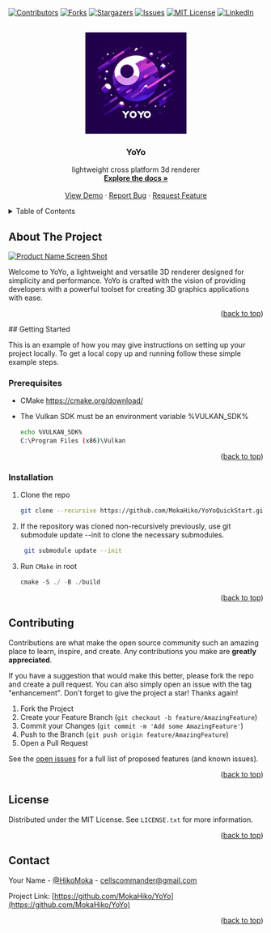 <!-- Improved compatibility of back to top link: See: https://github.com/othneildrew/Best-README-Template/pull/73 -->
<a name="readme-top"></a>
<!--
*** Thanks for checking out the Best-README-Template. If you have a suggestion
*** that would make this better, please fork the repo and create a pull request
*** or simply open an issue with the tag "enhancement".
*** Don't forget to give the project a star!
*** Thanks again! Now go create something AMAZING! :D
-->



<!-- PROJECT SHIELDS -->
<!--
*** I'm using markdown "reference style" links for readability.
*** Reference links are enclosed in brackets [ ] instead of parentheses ( ).
*** See the bottom of this document for the declaration of the reference variables
*** for contributors-url, forks-url, etc. This is an optional, concise syntax you may use.
*** https://www.markdownguide.org/basic-syntax/#reference-style-links
-->
[![Contributors][contributors-shield]][contributors-url]
[![Forks][forks-shield]][forks-url]
[![Stargazers][stars-shield]][stars-url]
[![Issues][issues-shield]][issues-url]
[![MIT License][license-shield]][license-url]
[![LinkedIn][linkedin-shield]][linkedin-url]

<!-- PROJECT LOGO -->
<br />
<div align="center">
  <a href="https://github.com/MokaHiko/YoYo">
    <img src="branding/logo.jpg" alt="Logo" width="200" height="200">
  </a>

<h3 align="center">YoYo</h3>

  <p align="center">
    lightweight cross platform 3d renderer
    <br />
    <a href="https://github.com/MokaHiko/YoYo"><strong>Explore the docs »</strong></a>
    <br />
    <br />
    <a href="https://github.com/MokaHiko/YoYo">View Demo</a>
    ·
    <a href="https://github.com/MokaHiko/YoYo/issues">Report Bug</a>
    ·
    <a href="https://github.com/MokaHiko/YoYo/issues">Request Feature</a>
  </p>
</div>



<!-- TABLE OF CONTENTS -->
<details>
  <summary>Table of Contents</summary>
  <ol>
    <li>
      <a href="#about-the-project">About The Project</a>
      <!-- <ul>
        <li><a href="#built-with">Built With</a></li>
      </ul> -->
    </li>
    <li>
      <a href="#getting-started">Getting Started</a>
      <ul>
        <li><a href="#prerequisites">Prerequisites</a></li>
        <li><a href="#installation">Installation</a></li>
      </ul>
    </li>
    <li><a href="#contributing">Contributing</a></li>
    <li><a href="#license">License</a></li>
    <li><a href="#contact">Contact</a></li>
  </ol>
</details>

<!-- ABOUT THE PROJECT -->
## About The Project

[![Product Name Screen Shot][product-screenshot]](./)

Welcome to YoYo, a lightweight and versatile 3D renderer designed for simplicity and performance. YoYo is crafted with the vision of providing developers with a powerful toolset for creating 3D graphics applications with ease.

<p align="right">(<a href="#readme-top">back to top</a>)</p>
<!-- GETTING STARTED -->
## Getting Started

This is an example of how you may give instructions on setting up your project locally.
To get a local copy up and running follow these simple example steps.

### Prerequisites

* CMake https://cmake.org/download/

* The Vulkan SDK must be an environment variable %VULKAN_SDK%
  ```sh
  echo %VULKAN_SDK%
  C:\Program Files (x86)\Vulkan 
  ```
<p align="right">(<a href="#readme-top">back to top</a>)</p>

### Installation

1. Clone the repo
   ```sh
   git clone --recursive https://github.com/MokaHiko/YoYoQuickStart.git.
   ```
2. 
   If the repository was cloned non-recursively previously, use git submodule update --init to clone the necessary submodules.
   ```sh
    git submodule update --init 
   ```
3. Run `CMake` in root
   ```js
   cmake -S ./ -B ./build
   ```
<p align="right">(<a href="#readme-top">back to top</a>)</p>

<!-- CONTRIBUTING -->
## Contributing

Contributions are what make the open source community such an amazing place to learn, inspire, and create. Any contributions you make are **greatly appreciated**.

If you have a suggestion that would make this better, please fork the repo and create a pull request. You can also simply open an issue with the tag "enhancement".
Don't forget to give the project a star! Thanks again!

1. Fork the Project
2. Create your Feature Branch (`git checkout -b feature/AmazingFeature`)
3. Commit your Changes (`git commit -m 'Add some AmazingFeature'`)
4. Push to the Branch (`git push origin feature/AmazingFeature`)
5. Open a Pull Request

See the [open issues](https://github.com/MokaHiko/YoYo/issues) for a full list of proposed features (and known issues).

<p align="right">(<a href="#readme-top">back to top</a>)</p>

<!-- LICENSE -->
## License

Distributed under the MIT License. See `LICENSE.txt` for more information.

<p align="right">(<a href="#readme-top">back to top</a>)</p>

<!-- CONTACT -->
## Contact

Your Name - [@HikoMoka](https://twitter.com/HikoMoka) - cellscommander@gmail.com

Project Link: [https://github.com/MokaHiko/YoYo](https://github.com/MokaHiko/YoYo)

<p align="right">(<a href="#readme-top">back to top</a>)</p>


<!-- MARKDOWN LINKS & IMAGES -->
<!-- https://www.markdownguide.org/basic-syntax/#reference-style-links -->
[contributors-shield]: https://img.shields.io/github/contributors/MokaHiko/YoYo.svg?style=for-the-badge
[contributors-url]: https://github.com/MokaHiko/YoYo/graphs/contributors
[forks-shield]: https://img.shields.io/github/forks/MokaHiko/YoYo.svg?style=for-the-badge
[forks-url]: https://github.com/MokaHiko/YoYo/network/members
[stars-shield]: https://img.shields.io/github/stars/MokaHiko/YoYo.svg?style=for-the-badge
[stars-url]: https://github.com/MokaHiko/YoYo/stargazers
[issues-shield]: https://img.shields.io/github/issues/MokaHiko/YoYo.svg?style=for-the-badge
[issues-url]: https://github.com/MokaHiko/YoYo/issues
[license-shield]: https://img.shields.io/github/license/MokaHiko/YoYo.svg?style=for-the-badge
[license-url]: https://github.com/MokaHiko/YoYo/blob/master/LICENSE.txt
[linkedin-shield]: https://img.shields.io/badge/-LinkedIn-black.svg?style=for-the-badge&logo=linkedin&colorB=555
[linkedin-url]: https://www.linkedin.com/in/christiansolon/
[product-screenshot]: branding/sun_test.gif
[Cpp]: https://img.shields.io/badge/Cpp-000000?style=for-the-badge&logo=nextdotjs&logoColor=white
[Next-url]: https://nextjs.org/
[Vulkan.js]: https://img.shields.io/badge/Vulkan-20232A?style=for-the-badge&logo=Vulkan&logoColor=61DAFB
[Vulkan-url]: https://www.vulkan.org/
